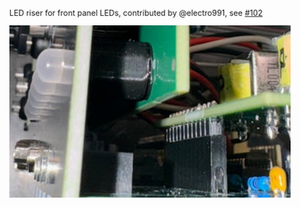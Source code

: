 LED riser for front panel LEDs, contributed by @electro991, see [#102](https://github.com/CrashOverride85/zc95/discussions/102)

![Riser](../../docs/images/fpc_led_riser.jpg "LED riser")
